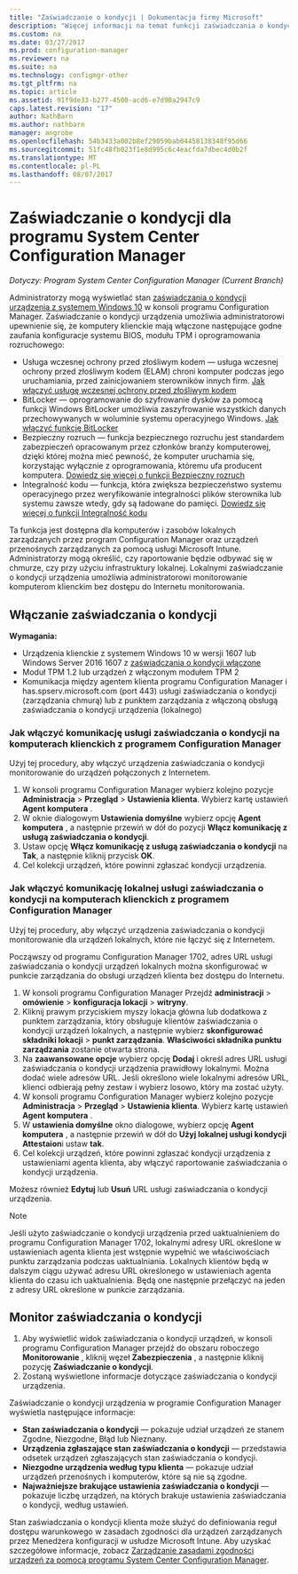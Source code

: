 ```yaml
---
title: "Zaświadczanie o kondycji | Dokumentacja firmy Microsoft"
description: "Więcej informacji na temat funkcji zaświadczania o kondycji, można wyświetlić w konsoli programu Configuration Manager."
ms.custom: na
ms.date: 03/27/2017
ms.prod: configuration-manager
ms.reviewer: na
ms.suite: na
ms.technology: configmgr-other
ms.tgt_pltfrm: na
ms.topic: article
ms.assetid: 91f9de33-b277-4500-acd6-e7d90a2947c9
caps.latest.revision: "17"
author: NathBarn
ms.author: nathbarn
manager: angrobe
ms.openlocfilehash: 54b3433a002b8ef29059bab04458138348f95d66
ms.sourcegitcommit: 51fc48fb023f1e8d995c6c4eacfda7dbec4d0b2f
ms.translationtype: MT
ms.contentlocale: pl-PL
ms.lasthandoff: 08/07/2017
---
```

# <a name="health-attestation-for-system-center-configuration-manager"></a>Zaświadczanie o kondycji dla programu System Center Configuration Manager

*Dotyczy: Program System Center Configuration Manager (Current Branch)*

Administratorzy mogą wyświetlać stan [zaświadczania o kondycji urządzenia z systemem Windows 10](https://technet.microsoft.com/library/mt592023.aspx) w konsoli programu Configuration Manager.  Zaświadczanie o kondycji urządzenia umożliwia administratorowi upewnienie się, że komputery klienckie mają włączone następujące godne zaufania konfiguracje systemu BIOS, modułu TPM i oprogramowania rozruchowego:  

-   Usługa wczesnej ochrony przed złośliwym kodem — usługa wczesnej ochrony przed złośliwym kodem (ELAM) chroni komputer podczas jego uruchamiania, przed zainicjowaniem sterowników innych firm. [Jak włączyć usługę wczesnej ochrony przed złośliwym kodem](https://gallery.technet.microsoft.com/How-to-turn-on-Early-84552ec5)  
-   BitLocker — oprogramowanie do szyfrowanie dysków za pomocą funkcji Windows BitLocker umożliwia zaszyfrowanie wszystkich danych przechowywanych w woluminie systemu operacyjnego Windows.  [Jak włączyć funkcję BitLocker](https://gallery.technet.microsoft.com/How-to-turn-on-BitLocker-34294d3d)  
-   Bezpieczny rozruch — funkcja bezpiecznego rozruchu jest standardem zabezpieczeń opracowanym przez członków branży komputerowej, dzięki której można mieć pewność, że komputer uruchamia się, korzystając wyłącznie z oprogramowania, któremu ufa producent komputera. [Dowiedz się więcej o funkcji Bezpieczny rozruch](https://technet.microsoft.com/library/hh824987.aspx)  
-   Integralność kodu — funkcja, która zwiększa bezpieczeństwo systemu operacyjnego przez weryfikowanie integralności plików sterownika lub systemu zawsze wtedy, gdy są ładowane do pamięci. [Dowiedz się więcej o funkcji Integralność kodu](https://technet.microsoft.com/library/dd348642.aspx)  

Ta funkcja jest dostępna dla komputerów i zasobów lokalnych zarządzanych przez program Configuration Manager oraz urządzeń przenośnych zarządzanych za pomocą usługi Microsoft Intune. Administratorzy mogą określić, czy raportowanie będzie odbywać się w chmurze, czy przy użyciu infrastruktury lokalnej. Lokalnymi zaświadczanie o kondycji urządzenia umożliwia administratorowi monitorowanie komputerom klienckim bez dostępu do Internetu monitorowania.

## <a name="enable-health-attestation"></a>Włączanie zaświadczania o kondycji

 **Wymagania:**  

-   Urządzenia klienckie z systemem Windows 10 w wersji 1607 lub Windows Server 2016 1607 z [zaświadczania o kondycji włączone](https://technet.microsoft.com/windows-server-docs/security/device-health-attestation)
-    Moduł TPM 1.2 lub urządzeń z włączonym modułem TPM 2
-   Komunikacja między agentem klienta programu Configuration Manager i has.spserv.microsoft.com (port 443) usługi zaświadczania o kondycji (zarządzania chmurą) lub z punktem zarządzania z włączoną obsługą zaświadczania o kondycji urządzenia (lokalnego)

### <a name="how-to-enable-health-attestation-service-communication-on-configuration-manager-client-computers"></a>Jak włączyć komunikację usługi zaświadczania o kondycji na komputerach klienckich z programem Configuration Manager

Użyj tej procedury, aby włączyć urządzenia zaświadczania o kondycji monitorowanie do urządzeń połączonych z Internetem.

1.  W konsoli programu Configuration Manager wybierz kolejno pozycje **Administracja** > **Przegląd** > **Ustawienia klienta**.  Wybierz kartę ustawień **Agent komputera** .  
2.  W oknie dialogowym **Ustawienia domyślne** wybierz opcję **Agent komputera** , a następnie przewiń w dół do pozycji **Włącz komunikację z usługą zaświadczania o kondycji**.  
3.  Ustaw opcję **Włącz komunikację z usługą zaświadczania o kondycji** na **Tak**, a następnie kliknij przycisk **OK**.  
4. Cel kolekcji urządzeń, które powinni zgłaszać kondycji urządzenia.

### <a name="how-to-enable-on-premises-health-attestation-service-communication-on-configuration-manager-client-computers"></a>Jak włączyć komunikację lokalnej usługi zaświadczania o kondycji na komputerach klienckich z programem Configuration Manager
Użyj tej procedury, aby włączyć urządzenia zaświadczania o kondycji monitorowanie dla urządzeń lokalnych, które nie łączyć się z Internetem.

Począwszy od programu Configuration Manager 1702, adres URL usługi zaświadczania o kondycji urządzeń lokalnych można skonfigurować w punkcie zarządzania do obsługi urządzeń klienta bez dostępu do Internetu.

1. W konsoli programu Configuration Manager Przejdź **administracji** > **omówienie** > **konfiguracja lokacji** > **witryny**.
2. Kliknij prawym przyciskiem myszy lokacja główna lub dodatkowa z punktem zarządzania, który obsługuje klientów zaświadczania o kondycji urządzeń lokalnych, a następnie wybierz **skonfigurować składniki lokacji** > **punkt zarządzania**. **Właściwości składnika punktu zarządzania** zostanie otwarta strona.
3. Na **zaawansowane opcje** wybierz opcję **Dodaj** i określ adres URL usługi zaświadczania o kondycji urządzenia prawidłowy lokalnymi. Można dodać wiele adresów URL. Jeśli określono wiele lokalnymi adresów URL, klienci odbierają pełny zestaw i wybierz losowo, który ma zostać użyty.
4.  W konsoli programu Configuration Manager wybierz kolejno pozycje **Administracja** > **Przegląd** > **Ustawienia klienta**.  Wybierz kartę ustawień **Agent komputera** .  
5.  W **ustawienia domyślne** okno dialogowe, wybierz opcję **Agent komputera** , a następnie przewiń w dół do **Użyj lokalnej usługi kondycji Attestaion**i ustaw **tak**.
6. Cel kolekcji urządzeń, które powinni zgłaszać kondycji urządzenia z ustawieniami agenta klienta, aby włączyć raportowanie zaświadczania o kondycji urządzenia.

Możesz również **Edytuj** lub **Usuń** URL usługi zaświadczania o kondycji urządzenia.

> [!NOTE]
> Jeśli użyto zaświadczanie o kondycji urządzenia przed uaktualnieniem do programu Configuration Manager 1702, lokalnymi adresy URL określone w ustawieniach agenta klienta jest wstępnie wypełnić we właściwościach punktu zarządzania podczas uaktualniania. Lokalnych klientów będą w dalszym ciągu używać adresu URL określonego w ustawieniach agenta klienta do czasu ich uaktualnienia. Będą one następnie przełączyć na jeden z adresy URL określone w punkcie zarządzania.

## <a name="monitor-device-health-attestation"></a>Monitor zaświadczania o kondycji

1.  Aby wyświetlić widok zaświadczania o kondycji urządzeń, w konsoli programu Configuration Manager przejdź do obszaru roboczego **Monitorowanie** , kliknij węzeł **Zabezpieczenia** , a następnie kliknij pozycję **Zaświadczanie o kondycji**.  
2.  Zostaną wyświetlone informacje dotyczące zaświadczania o kondycji urządzenia.  

Zaświadczanie o kondycji urządzenia w programie Configuration Manager wyświetla następujące informacje:  

-   **Stan zaświadczania o kondycji** — pokazuje udział urządzeń ze stanem Zgodne, Niezgodne, Błąd lub Nieznany.  
-   **Urządzenia zgłaszające stan zaświadczania o kondycji** — przedstawia odsetek urządzeń zgłaszających stan zaświadczania o kondycji.  
-   **Niezgodne urządzenia według typu klienta** — pokazuje udział urządzeń przenośnych i komputerów, które są nie są zgodne.  
-   **Najważniejsze brakujące ustawienia zaświadczania o kondycji** — pokazuje liczbę urządzeń, na których brakuje ustawienia zaświadczania o kondycji, według ustawień.

Stan zaświadczania o kondycji klienta może służyć do definiowania reguł dostępu warunkowego w zasadach zgodności dla urządzeń zarządzanych przez Menedżera konfiguracji w usłudze Microsoft Intune. Aby uzyskać szczegółowe informacje, zobacz [Zarządzanie zasadami zgodności urządzeń za pomocą programu System Center Configuration Manager](/sccm/protect/deploy-use/device-compliance-policies).  
